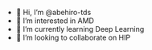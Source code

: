 - 👋 Hi, I’m @abehiro-tds
- 👀 I’m interested in AMD
- 🌱 I’m currently learning Deep Learning
- 💞️ I’m looking to collaborate on HIP

<!---
abehiro-tds/abehiro-tds is a ✨ special ✨ repository because its `README.md` (this file) appears on your GitHub profile.
You can click the Preview link to take a look at your changes.
--->
